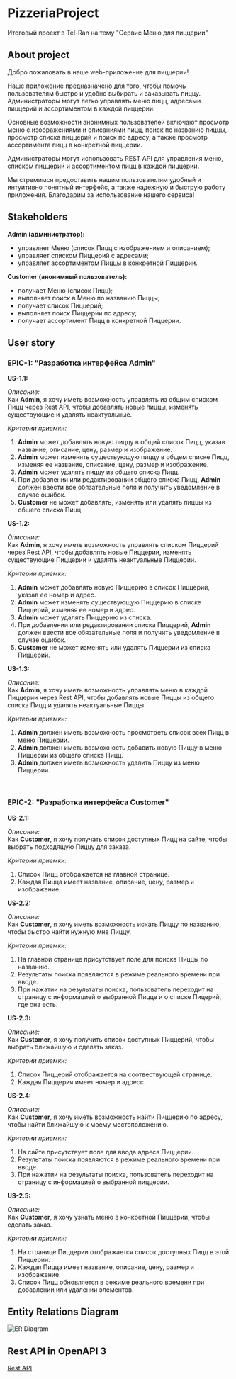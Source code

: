 # PizzeriaProject

Итоговый проект в Tel-Ran на тему "Сервис Меню для пиццерии"

## About project

Добро пожаловать в наше web-приложение для пиццерии!

Наше приложение предназначено для того, чтобы помочь пользователям быстро и удобно выбирать и заказывать пиццу. Администраторы могут легко управлять меню пицц, адресами пиццерий и ассортиментом в каждой пиццерии.

Основные возможности анонимных пользователей включают просмотр меню с изображениями и описаниями пицц, поиск по названию пиццы, просмотр списка пиццерий и поиск по адресу, а также просмотр ассортимента пицц в конкретной пиццерии.

Администраторы могут использовать REST API для управления меню, списком пиццерий и ассортиментом пицц в каждой пиццерии.

Мы стремимся предоставить нашим пользователям удобный и интуитивно понятный интерфейс, а также надежную и быструю работу приложения. Благодарим за использование нашего сервиса!

## Stakeholders

**Admin (администратор):**

- управляет Меню (список Пицц с изображением и описанием);
- управляет списком Пиццерий с адресами;
- управляет ассортиментом Пиццы в конкретной Пиццерии.

**Customer (анонимный пользователь):**

- получает Меню (список Пицц);
- выполняет поиск в Меню по названию Пиццы;
- получает список Пиццерий;
- выполняет поиск Пиццерии по адресу;
- получает ассортимент Пицц в конкретной Пиццерии.

## User story

### EPIC-1: "Разработка интерфейса Admin"

**US-1.1:**

*Описание:* <br> Как **Admin**, я хочу иметь возможность управлять из общим списком Пицц через Rest API, чтобы добавлять новые пиццы, изменять существующие и удалять неактуальные.

*Критерии приемки:*
1.	**Admin** может добавлять новую пиццу в общий список Пицц, указав название, описание, цену, размер и изображение.
2.	**Admin** может изменять существующую пиццу в общем списке Пицц, изменяя ее название, описание, цену, размер и изображение.
3.	**Admin** может удалять пиццу из общего списка Пицц.
4.	При добавлении или редактировании общего списка Пицц, **Admin** должен ввести все обязательные поля и получить уведомление в случае ошибок.
5.	**Customer** не может добавлять, изменять или удалять пиццы из общего списка Пицц.

**US-1.2:**

*Описание:* <br> Как **Admin**, я хочу иметь возможность управлять списком Пиццерий через Rest API, чтобы добавлять новые Пиццерии, изменять существующие Пиццерии и удалять неактуальные Пиццерии.

*Критерии приемки:*
1.	**Admin** может добавлять новую Пиццерию в список Пиццерий, указав ее номер и адрес.
2.	**Admin** может изменять существующую Пиццерию в списке Пиццерий, изменяя ее номер и адрес.
3.	**Admin** может удалять Пиццерию из списка.
4.	При добавлении или редактировании списка Пиццерий, **Admin** должен ввести все обязательные поля и получить уведомление в случае ошибок.
5.	**Customer** не может изменять или удалять Пиццерии из списка Пиццерий.

**US-1.3:**

*Описание:* <br> Как **Admin**, я хочу иметь возможность управлять меню в каждой Пиццерии через Rest API, чтобы добавлять новые Пиццы из общего списка Пицц и удалять неактуальные Пиццы.

*Критерии приемки:*
1.	**Admin** должен иметь возможность просмотреть список всех Пицц в меню Пиццерии.
2.	**Admin** должен иметь возможность добавить новую Пиццу в меню Пиццерии из общего списка Пицц.
3.	**Admin** должен иметь возможность удалить Пиццу из меню Пиццерии.
<br>

### EPIC-2: "Разработка интерфейса Customer"

**US-2.1:**

*Описание:* <br> Как **Customer**, я хочу получать список доступных Пицц на сайте, чтобы выбрать подходящую Пиццу для заказа.

*Критерии приемки:*
1.	Список Пицц отображается на главной странице.
2.	Каждая Пицца имеет название, описание, цену, размер и изображение.

**US-2.2:**

*Описание:* <br> Как **Customer**, я хочу иметь возможность искать Пиццу по названию, чтобы быстро найти нужную мне Пиццу.

*Критерии приемки:*
1. На главной странице присутствует поле для поиска Пиццы по названию.
2. Результаты поиска появляются в режиме реального времени при вводе.
3. При нажатии на результаты поиска, пользователь переходит на страницу с информацией о выбранной Пицце и о списке Пицерий, где она есть.

**US-2.3:**

*Описание:* <br> Как **Customer**, я хочу получить список доступных Пиццерий, чтобы выбрать ближайшую и сделать заказ.

*Критерии приемки:*
1. Список Пиццерий отображается на соотвествующей странице.
2.	Каждая Пиццерия имеет номер и адресс.

**US-2.4:**

*Описание:* <br> Как **Customer**, я хочу иметь возможность найти Пиццерию по адресу, чтобы найти ближайшую к моему местоположению.

*Критерии приемки:*
1.	На сайте присутствует поле для ввода адреса Пиццерии.
2.	Результаты поиска появляются в режиме реального времени при вводе.
3.	При нажатии на результаты поиска, пользователь переходит на страницу с информацией о выбранной пиццерии.

**US-2.5:**

*Описание:* <br> Как **Customer**, я хочу узнать меню в конкретной Пиццерии, чтобы сделать заказ.

*Критерии приемки:*
1.	На странице Пиццерии отображается список доступных Пицц в этой Пиццерии.
2.	Каждая Пицца имеет название, описание, цену, размер и изображение.
3.	Список Пицц обновляется в режиме реального времени при добавлении или удалении элементов.

## Entity Relations Diagram
![ER Diagram](https://github.com/DKiyash/PizzeriaProject/blob/main/ER%20Diagram.jpg)

## Rest API in OpenAPI 3
[Rest API](https://github.com/DKiyash/PizzeriaProject/blob/main/openapi.yaml)
